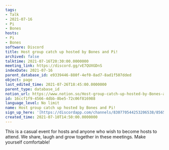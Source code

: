 ```yaml
---
tags:
- Talk
- 2021-07-16
- Pi
- Bones
hosts:
- Pi
- Bones
software: Discord
title: Host group catch up hosted by Bones and Pi!
archived: false
talktime: 2021-07-16T20:30:00.0000000
meeting_link: https://discord.gg/vE7QUXGDnS
indexDate: 2021-07-16
parent_database_id: e9339446-880f-4ef0-8ad7-8ad1f507dded
object: page
last_edited_time: 2021-07-26T18:45:00.0000000
parent_type: database_id
notion_url: https://www.notion.so/Host-group-catch-up-hosted-by-Bones-and-Pi-16ccf1f945664dbb8be572c06f816988
id: 16ccf1f9-4566-4dbb-8be5-72c06f816988
language_level: No limit
name: Host group catch up hosted by Bones and Pi!
sign_up_here: '[https://discordapp.com/channels/830770544253206538/856580095464046620/863309109738078228](https://discordapp.com/channels/830770544253206538/856580095464046620/863309109738078228)'
created_time: 2021-07-10T14:50:00.0000000
---
```


This is a casual event for hosts and anyone who wish to become hosts to attend.  We share, laugh and grow together in these meetings.  Make yourself comfortable!






